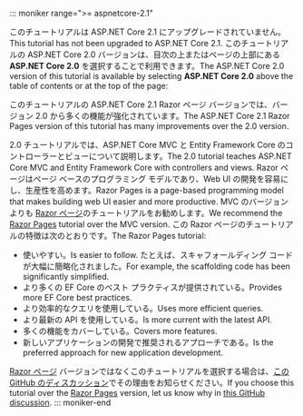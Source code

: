 ::: moniker range=">= aspnetcore-2.1"

<span data-ttu-id="ad234-101">このチュートリアルは ASP.NET Core 2.1 にアップグレードされていません。</span><span class="sxs-lookup"><span data-stu-id="ad234-101">This tutorial has not been upgraded to ASP.NET Core 2.1.</span></span> <span data-ttu-id="ad234-102">このチュートリアルの ASP.NET Core 2.0 バージョンは、目次の上またはページの上部にある **ASP.NET Core 2.0** を選択することで利用できます。</span><span class="sxs-lookup"><span data-stu-id="ad234-102">The ASP.NET Core 2.0 version of this tutorial is available by selecting **ASP.NET Core 2.0** above the table of contents or at the top of the page:</span></span>

<span data-ttu-id="ad234-103">このチュートリアルの ASP.NET Core 2.1 Razor ページ バージョンでは、バージョン 2.0 から多くの機能が強化されています。</span><span class="sxs-lookup"><span data-stu-id="ad234-103">The ASP.NET Core 2.1 Razor Pages version of this tutorial has many improvements over the 2.0 version.</span></span>

<span data-ttu-id="ad234-104">2.0 チュートリアルでは、ASP.NET Core MVC と Entity Framework Core のコントローラーとビューについて説明します。</span><span class="sxs-lookup"><span data-stu-id="ad234-104">The 2.0 tutorial teaches ASP.NET Core MVC and Entity Framework Core with controllers and views.</span></span> <span data-ttu-id="ad234-105">Razor ページはページ ベースのプログラミング モデルであり、Web UI の開発を容易にし、生産性を高めます。</span><span class="sxs-lookup"><span data-stu-id="ad234-105">Razor Pages is a page-based programming model that makes building web UI easier and more productive.</span></span> <span data-ttu-id="ad234-106">MVC のバージョンよりも [Razor ページ](xref:data/ef-rp/intro)のチュートリアルをお勧めします。</span><span class="sxs-lookup"><span data-stu-id="ad234-106">We recommend the [Razor Pages](xref:data/ef-rp/intro) tutorial over the MVC version.</span></span> <span data-ttu-id="ad234-107">この Razor ページのチュートリアルの特徴は次のとおりです。</span><span class="sxs-lookup"><span data-stu-id="ad234-107">The Razor Pages tutorial:</span></span>

* <span data-ttu-id="ad234-108">使いやすい。</span><span class="sxs-lookup"><span data-stu-id="ad234-108">Is easier to follow.</span></span> <span data-ttu-id="ad234-109">たとえば、スキャフォールディング コードが大幅に簡略化されました。</span><span class="sxs-lookup"><span data-stu-id="ad234-109">For example, the scaffolding code has been significantly simplified.</span></span>
* <span data-ttu-id="ad234-110">より多くの EF Core のベスト プラクティスが提供されている。</span><span class="sxs-lookup"><span data-stu-id="ad234-110">Provides more EF Core best practices.</span></span>
* <span data-ttu-id="ad234-111">より効率的なクエリを使用している。</span><span class="sxs-lookup"><span data-stu-id="ad234-111">Uses more efficient queries.</span></span>
* <span data-ttu-id="ad234-112">より最新の API を使用している。</span><span class="sxs-lookup"><span data-stu-id="ad234-112">Is more current with the latest API.</span></span>
* <span data-ttu-id="ad234-113">多くの機能をカバーしている。</span><span class="sxs-lookup"><span data-stu-id="ad234-113">Covers more features.</span></span>
* <span data-ttu-id="ad234-114">新しいアプリケーションの開発で推奨されるアプローチである。</span><span class="sxs-lookup"><span data-stu-id="ad234-114">Is the preferred approach for new application development.</span></span>

<span data-ttu-id="ad234-115">[Razor ページ](xref:data/ef-rp/intro) バージョンではなくこのチュートリアルを選択する場合は、[この GitHub のディスカッション](https://github.com/aspnet/Docs/issues/6146)でその理由をお知らせください。</span><span class="sxs-lookup"><span data-stu-id="ad234-115">If you choose this tutorial over the [Razor Pages](xref:data/ef-rp/intro) version, let us know why in [this GitHub discussion](https://github.com/aspnet/Docs/issues/6146).</span></span>
::: moniker-end

